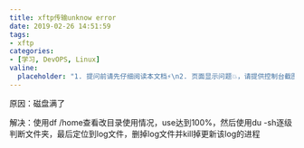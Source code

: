 ```yaml
---
title: xftp传输unknow error
date: 2019-02-26 14:51:59
tags:
- xftp
categories:
- [学习, DevOPS, Linux]
valine:
  placeholder: "1. 提问前请先仔细阅读本文档⚡\n2. 页面显示问题💥，请提供控制台截图📸或者您的测试网址\n3. 其他任何报错💣，请提供详细描述和截图📸，祝食用愉快💪"
---
```


原因：磁盘满了

解决：使用df /home查看改目录使用情况，use达到100%，然后使用du -sh逐级判断文件夹，最后定位到log文件，删掉log文件并kill掉更新该log的进程
